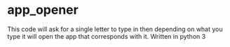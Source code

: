 # app_opener
This code will ask for a single letter to type in then depending on what you type it will open the app that corresponds with it.
Written in python 3
